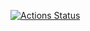 [![Actions Status](https://github.com/librasteve/raku-HTMX-Examples/actions/workflows/test.yml/badge.svg)](https://github.com/librasteve/raku-HTMX-Examples/actions)



